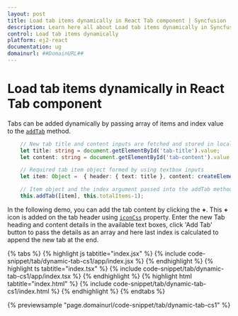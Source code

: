 ```yaml
---
layout: post
title: Load tab items dynamically in React Tab component | Syncfusion
description: Learn here all about Load tab items dynamically in Syncfusion React Tab component of Syncfusion Essential JS 2 and more.
control: Load tab items dynamically 
platform: ej2-react
documentation: ug
domainurl: ##DomainURL##
---
```


# Load tab items dynamically in React Tab component

Tabs can be added dynamically by passing array of items and index value to the [`addTab`](https://ej2.syncfusion.com/react/documentation/api/tab#addtab) method.

```ts
    // New tab title and content inputs are fetched and stored in local variable
    let title: string = document.getElementById('tab-title').value;
    let content: string = document.getElementById('tab-content').value;

    // Required tab item object formed by using textbox inputs
    let item: Object =  { header: { text: title }, content: createElement('pre', { innerHTML: content.replace(/\n/g, '<br>\n') }).outerHTML };

    // Item object and the index argument passed into the addTab method to add a new tab
    this.addTab([item], this.totalItems-1);
```

In the following demo, you can add the tab content by clicking the **+**.  This **+** icon is added on the tab header using [`iconCss`](https://ej2.syncfusion.com/react/documentation/api/tab/header#iconcss) property.  Enter the new Tab heading and content details in the available text boxes, click 'Add Tab' button to pass the details as an array and here last index is calculated to append the new tab at the end.

{% tabs %}
{% highlight js tabtitle="index.jsx" %}
{% include code-snippet/tab/dynamic-tab-cs1/app/index.jsx %}
{% endhighlight %}
{% highlight ts tabtitle="index.tsx" %}
{% include code-snippet/tab/dynamic-tab-cs1/app/index.tsx %}
{% endhighlight %}
{% highlight html tabtitle="index.html" %}
{% include code-snippet/tab/dynamic-tab-cs1/index.html %}
{% endhighlight %}
{% endtabs %}
        
{% previewsample "page.domainurl/code-snippet/tab/dynamic-tab-cs1" %}

